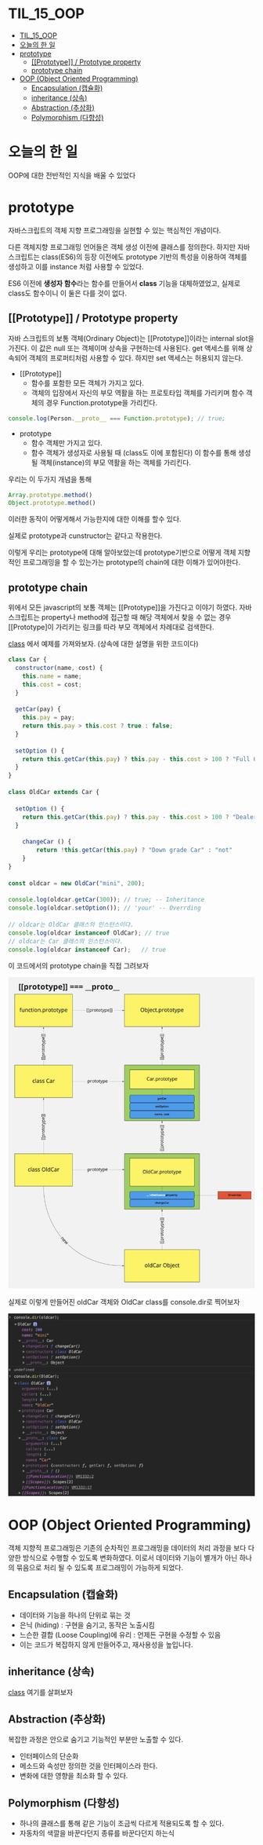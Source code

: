 # TIL_15_OOP

- [TIL_15_OOP](#til_15_oop)
- [오늘의 한 일](#오늘의-한-일)
- [prototype](#prototype)
  - [[[Prototype]] / Prototype property](#prototype--prototype-property)
  - [prototype chain](#prototype-chain)
- [OOP (Object Oriented Programming)](#oop-object-oriented-programming)
  - [Encapsulation (캡슐화)](#encapsulation-캡슐화)
  - [inheritance (상속)](#inheritance-상속)
  - [Abstraction (추상화)](#abstraction-추상화)
  - [Polymorphism (다향성)](#polymorphism-다향성)

# 오늘의 한 일

OOP에 대한 전반적인 지식을 배울 수 있었다

# prototype

자바스크립트의 객체 지향 프로그래밍을 실현할 수 있는 핵심적인 개념이다.

다른 객체지향 프로그래밍 언어들은 객체 생성 이전에 클래스를 정의한다. 하지만 자바스크립트는 class(ES6)의 등장 이전에도 prototype 기반의 특성을 이용하여 객체를 생성하고 이를 instance 처럼 사용할 수 있었다.

ES6 이전에 **생성자 함수**라는 함수를 만들어서 **class** 기능을 대체하였었고, 실제로 class도 함수이니 이 둘은 다를 것이 없다.

## [[Prototype]] / Prototype property

자바 스크립트의 보통 객체(Ordinary Object)는 [[Prototype]]이라는 internal slot을 가진다. 이 값은 null 또는 객체이며 상속을 구현하는데 사용된다. get 액세스를 위해 상속되어 객체의 프로퍼티처럼 사용할 수 있다. 하지만 set 액세스는 허용되지 않는다.

- [[Prototype]]
    - 함수를 포함한 모든 객체가 가지고 있다.
    - 객체의 입장에서 자신의 부모 역활을 하는 프로토타입 객체를 가리키며 함수 객체의 경우 Function.prototype을 가리킨다.

```jsx
console.log(Person.__proto__ === Function.prototype); // true;
```

- prototype
    - 함수 객체만 가지고 있다.
    - 함수 객체가 생성자로 사용될 때 (class도 이에 포함된다) 이 함수를 통해 생성될 객체(instance)의 부모 역활을 하는 객체를 가리킨다.

우리는 이 두가지 개념을 통해

```jsx
Array.prototype.method()
Object.prototype.method()
```

이러한 동작이 어떻게해서 가능한지에 대한 이해를 할수 있다.

실제로 prototype과 cunstructor는 같다고 작용한다.

이렇게 우리는 prototype에 대해 알아보았는데 prototype기반으로 어떻게 객체 지향적인 프로그래밍을 할 수 있는가는 prototype의 chain에 대한 이해가 있어야한다.

## prototype chain

위에서 모든 javascript의 보통 객체는 [[Prototype]]을 가진다고 이야기 하였다. 자바스크립트는 property나 method에 접근할 때 해당 객체에서 찾을 수 없는 경우 [[Prototype]이 가리키는 링크를 따라 부모 객체에서 차례대로 검색한다.

[class](../javascript/11_class.md) 에서 예제를 가져와보자. (상속에 대한 설명을 위한 코드이다)

```jsx
class Car {
  constructor(name, cost) {
    this.name = name;
    this.cost = cost;
  }

  getCar(pay) {
    this.pay = pay;
    return this.pay > this.cost ? true : false;
  }

  setOption () {
    return this.getCar(this.pay) ? this.pay - this.cost > 100 ? "Full Option" : "nomal" : 'isnot your';
  }
}

class OldCar extends Car {

  setOption () {
    return this.getCar(this.pay) ? this.pay - this.cost > 100 ? "Dealer" : "your" : 'isnot your';
  }

	changeCar () {
		return !this.getCar(this.pay) ? "Down grade Car" : "not"
	}
}

const oldcar = new OldCar("mini", 200);

console.log(oldcar.getCar(300)); // true; -- Inheritance
console.log(oldcar.setOption()); // 'your' -- Overrding

// oldcar는 OldCar 클래스의 인스턴스이다.
console.log(oldcar instanceof OldCar); // true
// oldcar는 Car 클래스의 인스턴스이다.
console.log(oldcar instanceof Car);   // true
```

이 코드에서의 prototype chain을 직접 그려보자

![proto](./src/proto.png)

실제로 이렇게 만들어진 oldCar 객체와 OldCar class를 console.dir로 찍어보자

![console.dir](./src/console.dir.png)

# OOP (Object Oriented Programming)

객체 지향적 프로그래밍은 기존의 순차적인 프로그래밍을 데이터의 처리 과정을 보다 다양한 방식으로 수행할 수 있도록 변화하였다. 이로서 데이터와 기능이 별개가 아닌 하나의 묶음으로 처리 될 수 있도록 프로그래밍이 가능하게 되었다.

## Encapsulation (캡슐화)

- 데이터와 기능을 하나의 단위로 묶는 것
- 은닉 (hiding) : 구현을 숨기고, 동작은 노출시킴
- 느슨한 결합 (Loose Coupling)에 유리 : 언제든 구현을 수정할 수 있음
- 이는 코드가 복잡하지 않게 만들어주고, 재사용성을 높입니다.

## inheritance (상속)

[class](../javascript/11_class.md) 여기를 살펴보자

## Abstraction (추상화)

복잡한 과정은 안으로 숨기고 기능적인 부분만 노출할 수 있다.

- 인터페이스의 단순화
- 메소드와 속성만 정의한 것을 인터페이스라 한다.
- 변화에 대한 영향을 최소화 할 수 있다.

## Polymorphism (다향성)

- 하나의 클래스를 통해 같은 기능이 조금씩 다르게 적용되도록 할 수 있다.
- 자동차의 색깔을 바꾼다던지 종류를 바꾼다던지 하는식